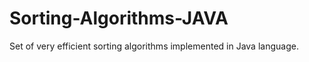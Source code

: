 Sorting-Algorithms-JAVA
=======================

Set of very efficient sorting algorithms implemented in Java language.
